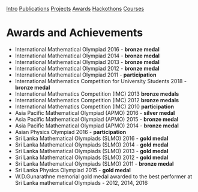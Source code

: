 [Intro](README.md)  [Publications](Publications.md)  [Projects](Projects.md)  [Awards](Achievements.md)  [Hackothons](Hackothons.md)  [Courses](Courses.md)
# Awards and Achievements

- International Mathematical Olympiad 2016 - **bronze medal**
- International Mathematical Olympiad 2014 - **bronze medal**
- International Mathematical Olympiad 2013 - **bronze medal** 
- International Mathematical Olympiad 2012 - **bronze medal**
- International Mathematical Olympiad 2011 - **participation** 
- International Mathematics Competition for University Students 2018 - **bronze medal** 
- International Mathematics Competition (IMC) 2013 **bronze medals** 
- International Mathematics Competition (IMC) 2012 **bronze medals** 
- International Mathematics Competition (IMC) 2010 **participation** 
- Asia Pacific Mathematical Olympiad (APMO) 2016 - **silver medal** 
- Asia Pacific Mathematical Olympiad (APMO) 2015 - **bronze medal**
- Asia Pacific Mathematical Olympiad (APMO) 2014 - **bronze medal**
- Asian Physics Olympiad 2016 - **participation**
- Sri Lanka Mathematical Olympiads (SLMO) 2016 - **gold medal** 
- Sri Lanka Mathematical Olympiads (SLMO) 2014 - **gold medal**
- Sri Lanka Mathematical Olympiads (SLMO) 2013 - **gold medal**
- Sri Lanka Mathematical Olympiads (SLMO) 2012 - **gold medal**
- Sri Lanka Mathematical Olympiads (SLMO) 2011 - **bronze medal** 
- Sri Lanka Physics Olympiad 2015 - **gold medal** 
- W.D.Gunarathne memorial gold medal awarded to the best performer at Sri Lanka mathematical Olympiads  - 2012, 2014, 2016
